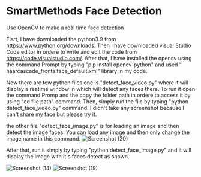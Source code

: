 # SmartMethods Face Detection

Use OpenCV to make a real time face detection

Fisrt, I have downloaded the python3.9 from https://www.python.org/downloads.
Then I have downloaded visual Studio Code editor in ordere to write and edit the code from https://code.visualstudio.com/. 
After that, I have installed the opencv using the command Prompt by typing "pip install opencv-python" and used " haarcascade_frontalface_default.xml" library in my code.


Now there are tow python files one is "detect_face_video.py" where it will display a reatime window in which will detect any faces there. To run it open the command Promp and the copy the folder path in ordere to access it by using "cd file path" command.
Then, simply run the file by typing "python detect_face_video.py" command. I didn't take any screenshot because I can't share my face but please try it. 

the other file "detect_face_image.py" is for loading an image and then detect the  image faces. You can load any image and then only change the image name in this command.
![Screenshot (20)](https://user-images.githubusercontent.com/85957795/124330496-2f4bb480-db96-11eb-92bd-4d7f2a481ccd.png)


After that, run it simply by typing "python detect_face_image.py" and it will display the image with it's faces detect as shown.

![Screenshot (14)](https://user-images.githubusercontent.com/85957795/124330756-bf89f980-db96-11eb-81ff-eab8771f9c5c.png)
![Screenshot (19)](https://user-images.githubusercontent.com/85957795/124330840-e47e6c80-db96-11eb-9218-f693774181ee.png)
